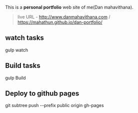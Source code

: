 This is a **personal portfolio** web site of me(Dan mahavithana).

> live URL - http://www.danmahavithana.com / https://mahathun.github.io/dan-portfolio/


## watch tasks
gulp watch

## Build tasks
gulp Build

## Deploy to github pages
git subtree push --prefix public origin gh-pages
